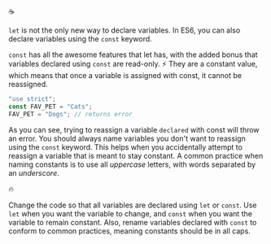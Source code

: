 :coffee:

`let` is not the only new way to declare variables. In ES6, you can also declare variables using the `const` keyword.

`const` has all the awesome features that let has, with the added bonus that variables declared using `const` are read-only. :zap: They are a constant value, which means that once a variable is assigned with const, it cannot be reassigned.

```javascript
"use strict";
const FAV_PET = "Cats";
FAV_PET = "Dogs"; // returns error
```

As you can see, trying to reassign a variable `declared` with const will throw an error. You should always name variables you don't want to reassign using the `const` keyword. This helps when you accidentally attempt to reassign a variable that is meant to stay constant. A common practice when naming constants is to use all _uppercase_ letters, with words separated by an _underscore_.

:fire:

Change the code so that all variables are declared using `let` or `const`. Use `let` when you want the variable to change, and `const` when you want the variable to remain constant. Also, rename variables declared with `const` to conform to common practices, meaning constants should be in all caps.
